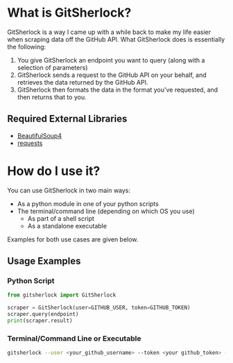 # What is GitSherlock?

GitSherlock is a way I came up with a while back to make my life easier when scraping data off the GitHub API.
What GitSherlock does is essentially the following:
1. You give GitSherlock an endpoint you want to query (along with a selection of parameters)
2. GitSherlock sends a request to the GitHub API on your behalf, and retrieves the data returned by the GitHub API.
3. GitSherlock then formats the data in the format you've requested, and then returns that to you.

## Required External Libraries

- [BeautifulSoup4](https://pypi.org/project/beautifulsoup4/)
- [requests](https://pypi.org/project/requests/)

# How do I use it?

You can use GitSherlock in two main ways:
- As a python module in one of your python scripts
- The terminal/command line (depending on which OS you use)
  - As part of a shell script
  - As a standalone executable

Examples for both use cases are given below.

## Usage Examples

### Python Script

```python
from gitsherlock import GitSherlock

scraper = GitSherlock(user=GITHUB_USER, token=GITHUB_TOKEN)
scraper.query(endpoint)
print(scraper.result)
```

### Terminal/Command Line or Executable

```bash
gitsherlock --user <your_github_username> --token <your github_token> --endpoint <api_or_html_endpoint>
```
